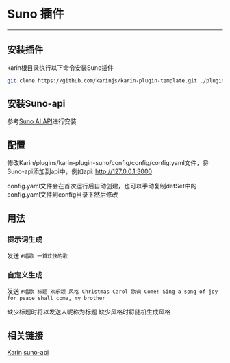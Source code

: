 
# Suno 插件
---

## 安装插件

karin根目录执行以下命令安装Suno插件

```bash
git clone https://github.com/karinjs/karin-plugin-template.git ./plugins/karin-plugin-template
```

## 安装Suno-api

参考[Suno AI API](https://github.com/gcui-art/suno-api)进行安装

## 配置

修改Karin/plugins/karin-plugin-suno/config/config/config.yaml文件，将Suno-api添加到api中，例如api: http://127.0.0.1:3000

config.yaml文件会在首次运行后自动创建，也可以手动复制defSet中的config.yaml文件到config目录下然后修改

## 用法

### 提示词生成
发送 ```#唱歌 一首欢快的歌```

### 自定义生成
发送 ```#唱歌 标题 欢乐颂 风格 Christmas Carol 歌词 Come! Sing a song of joy for peace shall come, my brother```

缺少标题时将以发送人昵称为标题
缺少风格时将随机生成风格

## 相关链接
[Karin](https://github.com/KarinJS/Karin) 
[suno-api](https://github.com/gcui-art/suno-api) 
